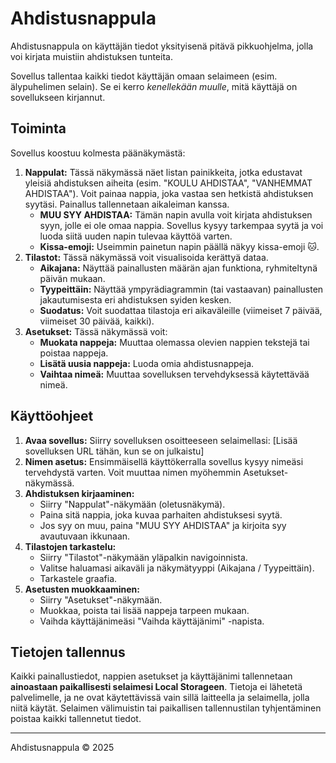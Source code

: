 # Ahdistusnappula

Ahdistusnappula on käyttäjän tiedot yksityisenä pitävä pikkuohjelma, jolla voi kirjata muistiin ahdistuksen tunteita.

Sovellus tallentaa kaikki tiedot käyttäjän omaan selaimeen (esim. älypuhelimen selain). Se ei kerro _kenellekään muulle_, mitä käyttäjä on sovellukseen kirjannut.

## Toiminta

Sovellus koostuu kolmesta päänäkymästä:

1.  **Nappulat:** Tässä näkymässä näet listan painikkeita, jotka edustavat yleisiä ahdistuksen aiheita (esim. "KOULU AHDISTAA", "VANHEMMAT AHDISTAA"). Voit painaa nappia, joka vastaa sen hetkistä ahdistuksen syytäsi. Painallus tallennetaan aikaleiman kanssa.
    *   **MUU SYY AHDISTAA:** Tämän napin avulla voit kirjata ahdistuksen syyn, jolle ei ole omaa nappia. Sovellus kysyy tarkempaa syytä ja voi luoda siitä uuden napin tulevaa käyttöä varten.
    *   **Kissa-emoji:** Useimmin painetun napin päällä näkyy kissa-emoji 🐱.
2.  **Tilastot:** Tässä näkymässä voit visualisoida kerättyä dataa.
    *   **Aikajana:** Näyttää painallusten määrän ajan funktiona, ryhmiteltynä päivän mukaan.
    *   **Tyypeittäin:** Näyttää ympyrädiagrammin (tai vastaavan) painallusten jakautumisesta eri ahdistuksen syiden kesken.
    *   **Suodatus:** Voit suodattaa tilastoja eri aikaväleille (viimeiset 7 päivää, viimeiset 30 päivää, kaikki).
3.  **Asetukset:** Tässä näkymässä voit:
    *   **Muokata nappeja:** Muuttaa olemassa olevien nappien tekstejä tai poistaa nappeja.
    *   **Lisätä uusia nappeja:** Luoda omia ahdistusnappeja.
    *   **Vaihtaa nimeä:** Muuttaa sovelluksen tervehdyksessä käytettävää nimeä.

## Käyttöohjeet

1.  **Avaa sovellus:** Siirry sovelluksen osoitteeseen selaimellasi: [Lisää sovelluksen URL tähän, kun se on julkaistu]
2.  **Nimen asetus:** Ensimmäisellä käyttökerralla sovellus kysyy nimeäsi tervehdystä varten. Voit muuttaa nimen myöhemmin Asetukset-näkymässä.
3.  **Ahdistuksen kirjaaminen:**
    *   Siirry "Nappulat"-näkymään (oletusnäkymä).
    *   Paina sitä nappia, joka kuvaa parhaiten ahdistuksesi syytä.
    *   Jos syy on muu, paina "MUU SYY AHDISTAA" ja kirjoita syy avautuvaan ikkunaan.
4.  **Tilastojen tarkastelu:**
    *   Siirry "Tilastot"-näkymään yläpalkin navigoinnista.
    *   Valitse haluamasi aikaväli ja näkymätyyppi (Aikajana / Tyypeittäin).
    *   Tarkastele graafia.
5.  **Asetusten muokkaaminen:**
    *   Siirry "Asetukset"-näkymään.
    *   Muokkaa, poista tai lisää nappeja tarpeen mukaan.
    *   Vaihda käyttäjänimeäsi "Vaihda käyttäjänimi" -napista.

## Tietojen tallennus

Kaikki painallustiedot, nappien asetukset ja käyttäjänimi tallennetaan **ainoastaan paikallisesti selaimesi Local Storageen**. Tietoja ei lähetetä palvelimelle, ja ne ovat käytettävissä vain sillä laitteella ja selaimella, jolla niitä käytät. Selaimen välimuistin tai paikallisen tallennustilan tyhjentäminen poistaa kaikki tallennetut tiedot.

---
Ahdistusnappula &copy; 2025
